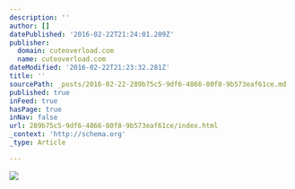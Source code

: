 ```yaml
---
description: ''
author: []
datePublished: '2016-02-22T21:24:01.209Z'
publisher:
  domain: cuteoverload.com
  name: cuteoverload.com
dateModified: '2016-02-22T21:23:32.281Z'
title: ''
sourcePath: _posts/2016-02-22-289b75c5-9df6-4866-80f8-9b573eaf61ce.md
published: true
inFeed: true
hasPage: true
inNav: false
url: 289b75c5-9df6-4866-80f8-9b573eaf61ce/index.html
_context: 'http://schema.org'
_type: Article

---
```

![](https://cuteoverload.files.wordpress.com/2016/01/fullsizerender1.jpg?w=770&h=948)